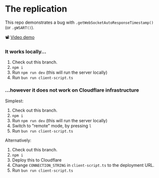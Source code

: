 # The replication

This repo demonstrates a bug with `.getWebSocketAutoResponseTimestamp()` (or `.gWSART()`).

📽️ [Video demo](https://share.cleanshot.com/nzVS2sMSHgz7YLcrTdXZ)

### It works locally...

1. Check out this branch.
2. `npm i`
3. Run `npm run dev` (this will run the server locally)
4. Run `bun run client-script.ts`

### ...however it does not work on Cloudflare infrastructure

Simplest:

1. Check out this branch.
2. `npm i`
3. Run `npm run dev` (this will run the server locally)
4. Switch to "remote" mode, by pressing `l`
5. Run `bun run client-script.ts`

Alternatively:

1. Check out this branch.
2. `npm i`
3. Deploy this to Cloudflare
4. Change `CONNECTION_STRING` in `client-script.ts` to the deployment URL.
5. Run `bun run client-script.ts`

